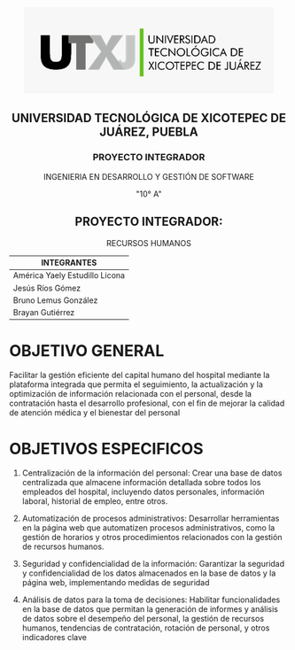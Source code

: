 <div align="center">

 ![Imagen 1](https://github.com/JonaIbarra/Recursos-Humanos/blob/America/Documentation/LOGO%20UNIVERSIDAD%201.jpeg)    


## UNIVERSIDAD TECNOLÓGICA DE XICOTEPEC DE JUÁREZ, PUEBLA
### PROYECTO INTEGRADOR 
INGENIERIA EN DESARROLLO Y GESTIÓN DE SOFTWARE 

"10° A"
## PROYECTO INTEGRADOR:
RECURSOS HUMANOS 

| INTEGRANTES       |
| --------------------------- | 
| América Yaely Estudillo Licona | 
| Jesús Ríos Gómez            | 
| Bruno Lemus González | 
|Brayan Gutiérrez

</div>

# OBJETIVO GENERAL
Facilitar la gestión eficiente del capital humano del hospital mediante la plataforma integrada que permita el seguimiento, la actualización y la optimización de información relacionada con el personal, desde la contratación hasta el desarrollo profesional, con el fin de mejorar la calidad de atención médica y el bienestar del personal

# OBJETIVOS ESPECIFICOS
1. Centralización de la información del personal: Crear una base de datos centralizada que almacene información detallada sobre todos los empleados del hospital, incluyendo datos personales, información laboral, historial de empleo, entre otros.

2. Automatización de procesos administrativos: Desarrollar herramientas en la página web que automatizen procesos administrativos, como la gestión de horarios y otros procedimientos relacionados con la gestión de recursos humanos.

3. Seguridad y confidencialidad de la información: Garantizar la seguridad y confidencialidad de los datos almacenados en la base de datos y la página web, implementando medidas de seguridad
4. Análisis de datos para la toma de decisiones: Habilitar funcionalidades en la base de datos que permitan la generación de informes y análisis de datos sobre el desempeño del personal, la gestión de recursos humanos, tendencias de contratación, rotación de personal, y otros indicadores clave
